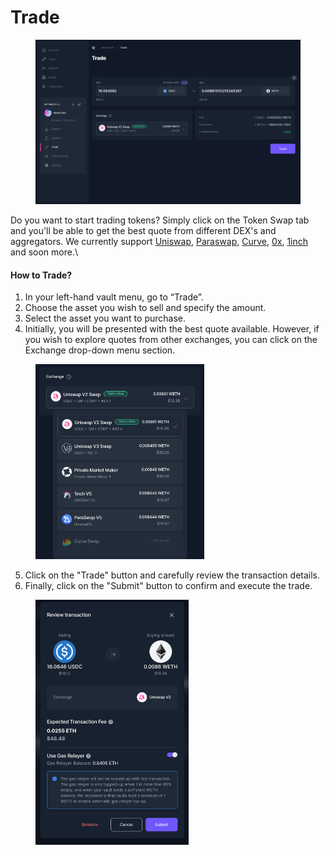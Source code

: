 # Trade

<figure><img src="../../../.gitbook/assets/trade (2).png" alt=""><figcaption></figcaption></figure>

Do you want to start trading tokens? Simply click on the Token Swap tab and you'll be able to get the best quote from different DEX's and aggregators. We currently support [Uniswap](https://uniswap.org), [Paraswap](https://paraswap.io/#/?network=ethereum), [Curve](https://curve.fi/), [0x](https://0x.org/), [1inch](https://1inch.io/) and soon more.\


#### How to Trade?

1. In your left-hand vault menu, go to “Trade”.
2. Choose the asset you wish to sell and specify the amount.
3. Select the asset you want to purchase.
4. Initially, you will be presented with the best quote available. However, if you wish to explore quotes from other exchanges, you can click on the Exchange drop-down menu section.

<div align="left">

<figure><img src="../../../.gitbook/assets/dex_dropdown.png" alt="" width="270"><figcaption></figcaption></figure>

</div>

5. Click on the "Trade" button and carefully review the transaction details.
6. Finally, click on the "Submit" button to confirm and execute the trade.

<div align="left">

<figure><img src="../../../.gitbook/assets/tx_review.png" alt="" width="245"><figcaption></figcaption></figure>

</div>
